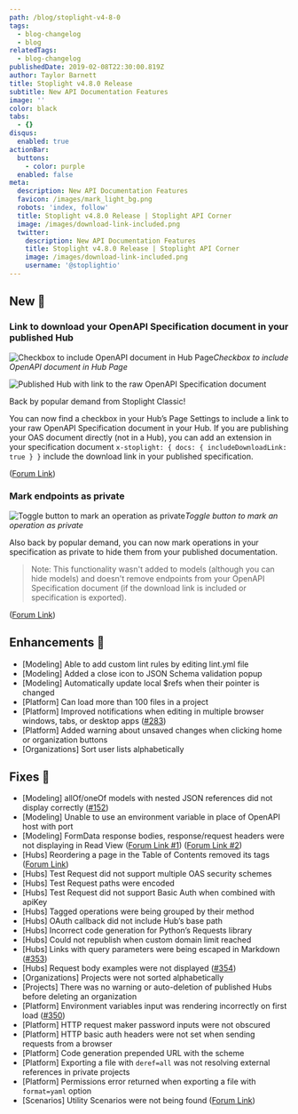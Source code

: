 ```yaml
---
path: /blog/stoplight-v4-8-0
tags:
  - blog-changelog
  - blog
relatedTags:
  - blog-changelog
publishedDate: 2019-02-08T22:30:00.819Z
author: Taylor Barnett
title: Stoplight v4.8.0 Release
subtitle: New API Documentation Features
image: ''
color: black
tabs:
  - {}
disqus:
  enabled: true
actionBar:
  buttons:
    - color: purple
  enabled: false
meta:
  description: New API Documentation Features
  favicon: /images/mark_light_bg.png
  robots: 'index, follow'
  title: Stoplight v4.8.0 Release | Stoplight API Corner
  image: /images/download-link-included.png
  twitter:
    description: New API Documentation Features
    title: Stoplight v4.8.0 Release | Stoplight API Corner
    image: /images/download-link-included.png
    username: '@stoplightio'
---
```

## New 🚀

### Link to download your OpenAPI Specification document in your published Hub

![Checkbox to include OpenAPI document in Hub Page](/images/download-link-checkbox.png)_Checkbox to include OpenAPI document in Hub Page_

![Published Hub with link to the raw OpenAPI Specification document](/images/download-spec-link.png)

Back by popular demand from Stoplight Classic!

You can now find a checkbox in your Hub’s Page Settings to include a link to your raw OpenAPI Specification document in your Hub. If you are publishing your OAS document directly (not in a Hub), you can add an extension in your specification document `x-stoplight: { docs: { includeDownloadLink: true } }` include the download link in your published specification. 

([Forum Link](https://community.stoplight.io/t/allow-users-to-download-swagger-file))

### Mark endpoints as private

![Toggle button to mark an operation as private](/images/private-endpoint.png)_Toggle button to mark an operation as private_

Also back by popular demand, you can now mark operations in your specification as private to hide them from your published documentation. 

> Note: This functionality wasn't added to models (although you can hide models) and doesn't remove endpoints from your OpenAPI Specification document (if the download link is included or specification is exported).

([Forum Link](https://community.stoplight.io/t/public-private-endpoint-designation))

## Enhancements 💪

* \[Modeling] Able to add custom lint rules by editing lint.yml file
* \[Modeling] Added a close icon to JSON Schema validation popup
* \[Modeling] Automatically update local $refs when their pointer is changed
* \[Platform] Can load more than 100 files in a project
* \[Platform] Improved notifications when editing in multiple browser windows, tabs, or desktop apps ([\#283](https://github.com/stoplightio/desktop/issues/283))
* \[Platform] Added warning about unsaved changes when clicking home or organization buttons
* \[Organizations] Sort user lists alphabetically

## Fixes 🔧

* \[Modeling] allOf/oneOf models with nested JSON references did not display correctly ([\#152](https://github.com/stoplightio/desktop/issues/152))
* \[Modeling] Unable to use an environment variable in place of OpenAPI host with port
* \[Modeling] FormData response bodies, response/request headers were not displaying in Read View ([Forum Link #1](https://community.stoplight.io/t/response-headers-do-not-show-up-in-published-api-docs)) ([Forum Link #2](https://community.stoplight.io/t/example-request-body-not-showing-up-in-read-view))
* \[Hubs] Reordering a page in the Table of Contents removed its tags ([Forum Link](https://community.stoplight.io/t/page-tags-are-lost-when-reordering-pages))
* \[Hubs] Test Request did not support multiple OAS security schemes
* \[Hubs] Test Request paths were encoded
* \[Hubs] Test Request did not support Basic Auth when combined with apiKey
* \[Hubs] Tagged operations were being grouped by their method
* \[Hubs] OAuth callback did not include Hub’s base path
* \[Hubs] Incorrect code generation for Python’s Requests library
* \[Hubs] Could not republish when custom domain limit reached
* \[Hubs] Links with query parameters were being escaped in Markdown ([\#353](https://github.com/stoplightio/desktop/issues/353))
* \[Hubs] Request body examples were not displayed ([\#354](https://github.com/stoplightio/desktop/issues/354))
* \[Organizations] Projects were not sorted alphabetically
* \[Projects] There was no warning or auto-deletion of published Hubs before deleting an organization
* \[Platform] Environment variables input was rendering incorrectly on first load ([\#350](https://github.com/stoplightio/desktop/issues/350))
* \[Platform] HTTP request maker password inputs were not obscured
* \[Platform] HTTP basic auth headers were not set when sending requests from a browser
* \[Platform] Code generation prepended URL with the scheme
* \[Platform] Exporting a file with `deref=all` was not resolving external references in private projects
* \[Platform] Permissions error returned when exporting a file with `format=yaml` option
* \[Scenarios] Utility Scenarios were not being found ([Forum Link](https://community.stoplight.io/t/reference-utility-models-in-test-scenarios-is-not-working))
